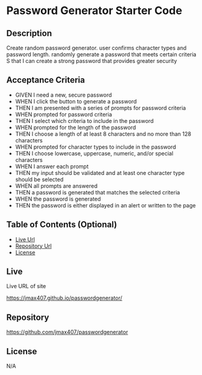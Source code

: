 # Password Generator Starter Code


## Description 
Create random password generator. user confirms character types and password length.
randomly generate a password that meets certain criteria
S that I can create a strong password that provides greater security

## Acceptance Criteria
* GIVEN I need a new, secure password
* WHEN I click the button to generate a password
* THEN I am presented with a series of prompts for password criteria
* WHEN prompted for password criteria
* THEN I select which criteria to include in the password
* WHEN prompted for the length of the password
* THEN I choose a length of at least 8 characters and no more than 128 characters
* WHEN prompted for character types to include in the password
* THEN I choose lowercase, uppercase, numeric, and/or special characters
* WHEN I answer each prompt
* THEN my input should be validated and at least one character type should be selected
* WHEN all prompts are answered
* THEN a password is generated that matches the selected criteria
* WHEN the password is generated
* THEN the password is either displayed in an alert or written to the page


## Table of Contents (Optional)

* [Live Url](#Live)
* [Repository Url](#Repository)
* [License](#License)



## Live

Live URL of site

https://jmax407.github.io/passwordgenerator/

## Repository

https://github.com/jmax407/passwordgenerator

## License

N/A